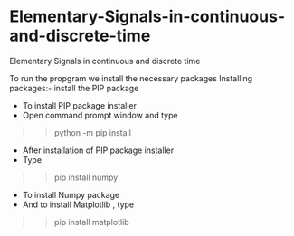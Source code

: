 # Elementary-Signals-in-continuous-and-discrete-time
Elementary Signals in continuous and discrete time 

To run the propgram we install the necessary packages
Installing packages:-
install the PIP package 
- To install PIP package installer 
- Open command prompt window and type 
>> python -m pip install
- After installation of PIP package installer
- Type
>> pip install numpy
- To install Numpy package
- And to install Matplotlib , type
>> pip install matplotlib 
